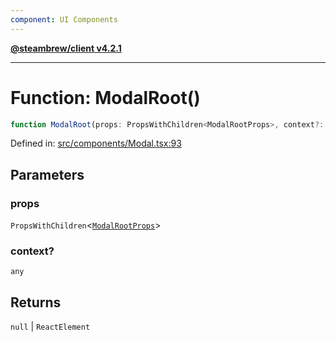 ```yaml
---
component: UI Components
---
```


[**@steambrew/client v4.2.1**](../README.md)

***

# Function: ModalRoot()

```ts
function ModalRoot(props: PropsWithChildren<ModalRootProps>, context?: any): null | ReactElement
```

Defined in: [src/components/Modal.tsx:93](https://github.com/SteamClientHomebrew/SDK/blob/main/typescript-packages/client/src/components/Modal.tsx#L93)

## Parameters

### props

`PropsWithChildren`\<[`ModalRootProps`](../interfaces/ModalRootProps.md)\>

### context?

`any`

## Returns

`null` \| `ReactElement`
